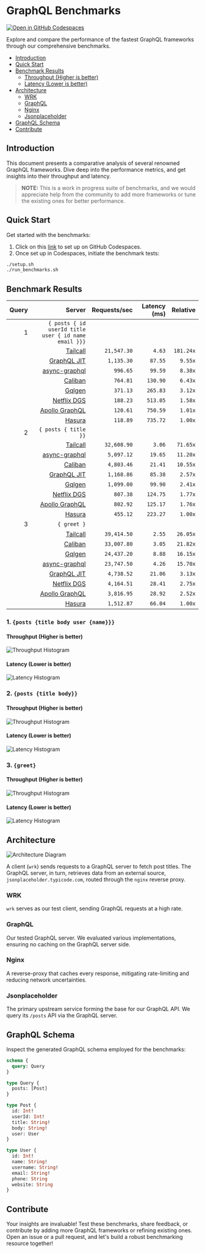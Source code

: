 # GraphQL Benchmarks <!-- omit from toc -->

[![Open in GitHub Codespaces](https://github.com/codespaces/badge.svg)](https://codespaces.new/tailcallhq/graphql-benchmarks)

Explore and compare the performance of the fastest GraphQL frameworks through our comprehensive benchmarks.

- [Introduction](#introduction)
- [Quick Start](#quick-start)
- [Benchmark Results](#benchmark-results)
  - [Throughput (Higher is better)](#throughput-higher-is-better)
  - [Latency (Lower is better)](#latency-lower-is-better)
- [Architecture](#architecture)
  - [WRK](#wrk)
  - [GraphQL](#graphql)
  - [Nginx](#nginx)
  - [Jsonplaceholder](#jsonplaceholder)
- [GraphQL Schema](#graphql-schema)
- [Contribute](#contribute)

[Tailcall]: https://github.com/tailcallhq/tailcall
[Gqlgen]: https://github.com/99designs/gqlgen
[Apollo GraphQL]: https://github.com/apollographql/apollo-server
[Netflix DGS]: https://github.com/netflix/dgs-framework
[Caliban]: https://github.com/ghostdogpr/caliban
[async-graphql]: https://github.com/async-graphql/async-graphql
[Hasura]: https://github.com/hasura/graphql-engine
[GraphQL JIT]: https://github.com/zalando-incubator/graphql-jit

## Introduction

This document presents a comparative analysis of several renowned GraphQL frameworks. Dive deep into the performance metrics, and get insights into their throughput and latency.

> **NOTE:** This is a work in progress suite of benchmarks, and we would appreciate help from the community to add more frameworks or tune the existing ones for better performance.

## Quick Start

Get started with the benchmarks:

1. Click on this [link](https://codespaces.new/tailcallhq/graphql-benchmarks) to set up on GitHub Codespaces.
2. Once set up in Codespaces, initiate the benchmark tests:

```bash
./setup.sh
./run_benchmarks.sh
```

## Benchmark Results

<!-- PERFORMANCE_RESULTS_START -->

| Query | Server | Requests/sec | Latency (ms) | Relative |
|-------:|--------:|--------------:|--------------:|---------:|
| 1 | `{ posts { id userId title user { id name email }}}` |
|| [Tailcall] | `21,547.30` | `4.63` | `181.24x` |
|| [GraphQL JIT] | `1,135.30` | `87.55` | `9.55x` |
|| [async-graphql] | `996.65` | `99.59` | `8.38x` |
|| [Caliban] | `764.81` | `130.90` | `6.43x` |
|| [Gqlgen] | `371.13` | `265.83` | `3.12x` |
|| [Netflix DGS] | `188.23` | `513.05` | `1.58x` |
|| [Apollo GraphQL] | `120.61` | `750.59` | `1.01x` |
|| [Hasura] | `118.89` | `735.72` | `1.00x` |
| 2 | `{ posts { title }}` |
|| [Tailcall] | `32,608.90` | `3.06` | `71.65x` |
|| [async-graphql] | `5,097.12` | `19.65` | `11.20x` |
|| [Caliban] | `4,803.46` | `21.41` | `10.55x` |
|| [GraphQL JIT] | `1,168.86` | `85.38` | `2.57x` |
|| [Gqlgen] | `1,099.00` | `99.90` | `2.41x` |
|| [Netflix DGS] | `807.38` | `124.75` | `1.77x` |
|| [Apollo GraphQL] | `802.92` | `125.17` | `1.76x` |
|| [Hasura] | `455.12` | `223.27` | `1.00x` |
| 3 | `{ greet }` |
|| [Tailcall] | `39,414.50` | `2.55` | `26.05x` |
|| [Caliban] | `33,007.80` | `3.05` | `21.82x` |
|| [Gqlgen] | `24,437.20` | `8.88` | `16.15x` |
|| [async-graphql] | `23,747.50` | `4.26` | `15.70x` |
|| [GraphQL JIT] | `4,738.52` | `21.06` | `3.13x` |
|| [Netflix DGS] | `4,164.51` | `28.41` | `2.75x` |
|| [Apollo GraphQL] | `3,816.95` | `28.92` | `2.52x` |
|| [Hasura] | `1,512.87` | `66.04` | `1.00x` |

<!-- PERFORMANCE_RESULTS_END -->



### 1. `{posts {title body user {name}}}`
#### Throughput (Higher is better)

![Throughput Histogram](assets/req_sec_histogram1.png)

#### Latency (Lower is better)

![Latency Histogram](assets/latency_histogram1.png)

### 2. `{posts {title body}}`
#### Throughput (Higher is better)

![Throughput Histogram](assets/req_sec_histogram2.png)

#### Latency (Lower is better)

![Latency Histogram](assets/latency_histogram2.png)

### 3. `{greet}`
#### Throughput (Higher is better)

![Throughput Histogram](assets/req_sec_histogram3.png)

#### Latency (Lower is better)

![Latency Histogram](assets/latency_histogram3.png)

## Architecture

![Architecture Diagram](assets/architecture.png)

A client (`wrk`) sends requests to a GraphQL server to fetch post titles. The GraphQL server, in turn, retrieves data from an external source, `jsonplaceholder.typicode.com`, routed through the `nginx` reverse proxy.

### WRK

`wrk` serves as our test client, sending GraphQL requests at a high rate.

### GraphQL

Our tested GraphQL server. We evaluated various implementations, ensuring no caching on the GraphQL server side.

### Nginx

A reverse-proxy that caches every response, mitigating rate-limiting and reducing network uncertainties.

### Jsonplaceholder

The primary upstream service forming the base for our GraphQL API. We query its `/posts` API via the GraphQL server.

## GraphQL Schema

Inspect the generated GraphQL schema employed for the benchmarks:

```graphql
schema {
  query: Query
}

type Query {
  posts: [Post]
}

type Post {
  id: Int!
  userId: Int!
  title: String!
  body: String!
  user: User
}

type User {
  id: Int!
  name: String!
  username: String!
  email: String!
  phone: String
  website: String
}
```

## Contribute

Your insights are invaluable! Test these benchmarks, share feedback, or contribute by adding more GraphQL frameworks or refining existing ones. Open an issue or a pull request, and let's build a robust benchmarking resource together!
